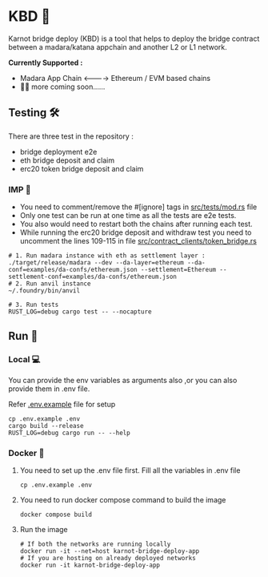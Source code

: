 # KBD 🌉

Karnot bridge deploy (KBD) is a tool that helps to deploy
the bridge contract between a madara/katana appchain and
another L2 or L1 network.

**Currently Supported :**

- Madara App Chain <----> Ethereum / EVM based chains
- 👷🏼 more coming soon......

## Testing 🛠️

There are three test in the repository :

- bridge deployment e2e
- eth bridge deposit and claim
- erc20 token bridge deposit and claim

### IMP 🚨

- You need to comment/remove the #[ignore]
  tags in [src/tests/mod.rs](src/tests/mod.rs) file
- Only one test can be run at one time as all
  the tests are e2e tests.
- You also would need to restart
  both the chains after running each test.
- While running the erc20 bridge deposit and withdraw
  test you need to uncomment the lines 109-115 in file
  [src/contract_clients/token_bridge.rs](src/contract_clients/token_bridge.rs)

```shell
# 1. Run madara instance with eth as settlement layer :
./target/release/madara --dev --da-layer=ethereum --da-conf=examples/da-confs/ethereum.json --settlement=Ethereum --settlement-conf=examples/da-confs/ethereum.json
# 2. Run anvil instance
~/.foundry/bin/anvil

# 3. Run tests
RUST_LOG=debug cargo test -- --nocapture
```

## Run 🚀

### Local 💻

You can provide the env variables as arguments also
,or you can also provide them in .env file.

Refer [.env.example](.env.example) file for setup

```shell
cp .env.example .env
cargo build --release
RUST_LOG=debug cargo run -- --help
```

### Docker 🐳

1. You need to set up the .env file first. Fill all
   the variables in .env file

   ```shell
   cp .env.example .env
   ```

2. You need to run docker compose command to build the image

   ```shell
   docker compose build
   ```

3. Run the image
   ```shell
   # If both the networks are running locally
   docker run -it --net=host karnot-bridge-deploy-app
   # If you are hosting on already deployed networks
   docker run -it karnot-bridge-deploy-app
   ```
